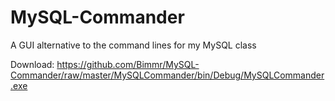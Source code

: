 # MySQL-Commander
A GUI alternative to the command lines for my MySQL class

Download: https://github.com/Bimmr/MySQL-Commander/raw/master/MySQLCommander/bin/Debug/MySQLCommander.exe
